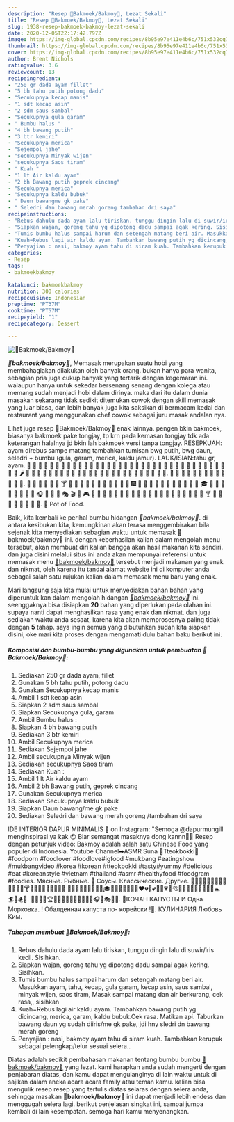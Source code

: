 ```yaml
---
description: "Resep 🍲Bakmoek/Bakmoy🍲, Lezat Sekali"
title: "Resep 🍲Bakmoek/Bakmoy🍲, Lezat Sekali"
slug: 1938-resep-bakmoek-bakmoy-lezat-sekali
date: 2020-12-05T22:17:42.797Z
image: https://img-global.cpcdn.com/recipes/8b95e97e411e4b6c/751x532cq70/🍲bakmoekbakmoy🍲-foto-resep-utama.jpg
thumbnail: https://img-global.cpcdn.com/recipes/8b95e97e411e4b6c/751x532cq70/🍲bakmoekbakmoy🍲-foto-resep-utama.jpg
cover: https://img-global.cpcdn.com/recipes/8b95e97e411e4b6c/751x532cq70/🍲bakmoekbakmoy🍲-foto-resep-utama.jpg
author: Brent Nichols
ratingvalue: 3.6
reviewcount: 13
recipeingredient:
- "250 gr dada ayam fillet"
- "5 bh tahu putih potong dadu"
- "Secukupnya kecap manis"
- "1 sdt kecap asin"
- "2 sdm saus sambal"
- "Secukupnya gula garam"
- " Bumbu halus "
- "4 bh bawang putih"
- "3 btr kemiri"
- "Secukupnya merica"
- "Sejempol jahe"
- "secukupnya Minyak wijen"
- "secukupnya Saos tiram"
- " Kuah "
- "1 lt Air kaldu ayam"
- "2 bh Bawang putih geprek cincang"
- "Secukupnya merica"
- "Secukupnya kaldu bubuk"
- " Daun bawangme gk pake"
- " Seledri dan bawang merah goreng tambahan dri saya"
recipeinstructions:
- "Rebus dahulu dada ayam lalu tiriskan, tunggu dingin lalu di suwir/iris kecil. Sisihkan."
- "Siapkan wajan, goreng tahu yg dipotong dadu sampai agak kering. Sisihkan."
- "Tumis bumbu halus sampai harum dan setengah matang beri air. Masukkan ayam, tahu, kecap, gula garam, kecap asin, saus sambal, minyak wijen, saos tiram, Masak sampai matang dan air berkurang, cek rasa,, sisihkan"
- "Kuah=Rebus lagi air kaldu ayam. Tambahkan bawang putih yg dicincang, merica, garam, kaldu bubuk.Cek rasa. Matikan api. Taburkan bawang daun yg sudah diiris/me gk pake, jdi hny sledri dn bawang merah goreng"
- "Penyajian : nasi, bakmoy ayam tahu di siram kuah. Tambahkan kerupuk sebagai pelengkap/telur sesuai selera.."
categories:
- Resep
tags:
- bakmoekbakmoy

katakunci: bakmoekbakmoy 
nutrition: 300 calories
recipecuisine: Indonesian
preptime: "PT37M"
cooktime: "PT57M"
recipeyield: "1"
recipecategory: Dessert

---
```



![🍲Bakmoek/Bakmoy🍲](https://img-global.cpcdn.com/recipes/8b95e97e411e4b6c/751x532cq70/🍲bakmoekbakmoy🍲-foto-resep-utama.jpg)

<b><i>🍲bakmoek/bakmoy🍲</i></b>, Memasak merupakan suatu hobi yang membahagiakan dilakukan oleh banyak orang. bukan hanya para wanita, sebagian pria juga cukup banyak yang tertarik dengan kegemaran ini. walaupun hanya untuk sekedar bersenang senang dengan kolega atau memang sudah menjadi hobi dalam dirinya. maka dari itu dalam dunia masakan sekarang tidak sedikit ditemukan cowok dengan skill memasak yang luar biasa, dan lebih banyak juga kita saksikan di bermacam kedai dan restaurant yang menggunakan chef cowok sebagai juru masak andalan nya.

Lihat juga resep 🍲Bakmoek/Bakmoy🍲 enak lainnya. pengen bkin bakmoek, biasanya bakmoek pake tongjay, tp krn pada kemasan tongjay tdk ada keterangan halalnya jd bkin lah bakmoek versi tanpa tongjay. RESEPKUAH: ayam direbus sampe matang tambahkan tumisan bwg putih, bwg daun, seledri + bumbu (gula, garam, merica, kaldu jamur). LAUK/ISIAN:tahu gr, ayam. 🍭 🎂 🍰 🍬 🍫 🍪 🍮 🍩 🍯 🍨 🍧 🍦 🥧 🧁 🍒 🍏 🍌 🍓 🍐 🍋 🍇 🥝 🍈 🍑 🍎 🍊 🍅 🍉 🍍 🥥 🥭 🌰 🥕 🥒 🥑 🌽 🍆 🌶️ 🍄 🥜 🥔 🥦 🥬 🧄 🧅 🍳 🍞 🍕 🥓 🥖 🌯 🧀 🥐 🍟 🥗 🍔 🌭 🍖 🥞 🍿 🍲 🍗 🌮. 🥘 🥙 🥚 🥣 🥨 🥩 🥪 🥫 🥯 🧂 🧇 🧆 🧈. 🍲 🍳 🍴 🍶 🍷 🍵 🍸 🍺 🍹 🍼 🍻 🎁 🎀 🎂 🎃 🎄 🎅 🎇 🎆 🎈 🎉 🎊 🎌 🎋 🎍 🎏 🎎 🎐 🎑 🎒 🎓 🎢 🎡 🎠 🎣 🎥 🎤 🎦 🎨 🎧 🎩 🎫 🎪 🎭 🎬 🎰 🎮 🎯 🎱 🎲 🍩 🍧 🍪 🍨 🍫 🍬 🍮 🍭 🍯 🍰 🍱 🍲 🍳 🍴 🍶 🍷 🍵 🍸 🍺 🍹 🍼 🍻 🎁 🎀 🎂 🎃. 🍲 Pot of Food.

Baik, kita kembali ke perihal bumbu hidangan <i>🍲bakmoek/bakmoy🍲</i>. di antara kesibukan kita, kemungkinan akan terasa menggembirakan bila sejenak kita menyediakan sebagian waktu untuk memasak 🍲bakmoek/bakmoy🍲 ini. dengan keberhasilan kalian dalam mengolah menu tersebut, akan membuat diri kalian bangga akan hasil makanan kita sendiri. dan juga disini melalui situs ini anda akan mempunyai referensi untuk memasak menu <u>🍲bakmoek/bakmoy🍲</u> tersebut menjadi makanan yang enak dan nikmat, oleh karena itu tandai alamat website ini di komputer anda sebagai salah satu rujukan kalian dalam memasak menu baru yang enak.


Mari langsung saja kita mulai untuk menyediakan bahan bahan yang diperuntuk kan dalam mengolah hidangan <u><i>🍲bakmoek/bakmoy🍲</i></u> ini. seenggaknya bisa disiapkan <b>20</b> bahan yang diperlukan pada olahan ini. supaya nanti dapat menghasilkan rasa yang enak dan nikmat. dan juga sediakan waktu anda sesaat, karena kita akan memprosesnya paling tidak dengan <b>5</b> tahap. saya ingin semua yang dibutuhkan sudah kita siapkan disini, oke mari kita proses dengan mengamati dulu bahan baku berikut ini.

<!--inarticleads1-->

##### Komposisi dan bumbu-bumbu yang digunakan untuk pembuatan 🍲Bakmoek/Bakmoy🍲:

1. Sediakan 250 gr dada ayam, fillet
1. Gunakan 5 bh tahu putih, potong dadu
1. Gunakan Secukupnya kecap manis
1. Ambil 1 sdt kecap asin
1. Siapkan 2 sdm saus sambal
1. Siapkan Secukupnya gula, garam
1. Ambil  Bumbu halus :
1. Siapkan 4 bh bawang putih
1. Sediakan 3 btr kemiri
1. Ambil Secukupnya merica
1. Sediakan Sejempol jahe
1. Ambil secukupnya Minyak wijen
1. Sediakan secukupnya Saos tiram
1. Sediakan  Kuah :
1. Ambil 1 lt Air kaldu ayam
1. Ambil 2 bh Bawang putih, geprek cincang
1. Gunakan Secukupnya merica
1. Sediakan Secukupnya kaldu bubuk
1. Siapkan  Daun bawang/me gk pake
1. Sediakan  Seledri dan bawang merah goreng /tambahan dri saya


IDE INTERIOR DAPUR MINIMALIS 🍳 on Instagram: &#34;Semoga @dapurmungill menginspirasi ya kak 😍 Biar semangat masaknya dong kannn🍲🍲 Resep dengan petunjuk video: Bakmoy adalah salah satu Chinese Food yang populer di Indonesia. Youtube Channel➡ASMR Suna 🍲Tteokbokki🍲 #foodporn #foodlover #foodlove#igfood #mukbang #eatingshow #mukbangvideo #korea #korean #tteokbokki #tasty#yummy #delicious #eat #koreanstyle #vietnam #thailand #asmr #healthyfood #foodgram #foodies. Мясные. Рыбные. 🍲 Соусы. Классические. Другие. 🍬🍭🍮🍯🍰🍰🍱🍲🍳🍴🍵🍶🍷🍸🍹🍺🍻🎀🎁🎂🎃🎄🎋 🎍🎑🎆🎇🎉🎊🎈💫💥🎓👑🎎🎏🎐🎌🏮💍❤️💔💌💕💞💓💗💖💘💝💟💜💛💚💙🏃🚶💃🏊 🏄🛀🏂🎿. 🎣🏀🏈🎾🏆🎽🏁🎹🎸🎻🎷🎺🎵🎶🎼🎧🎤🎭🎫🎩. 🥕КОЧАН КАПУСТЫ И Одна Морковка. ! Обалденная капуста по- корейски !🍲. КУЛИНАРИЯ Любовь Ким. 

<!--inarticleads2-->

##### Tahapan membuat 🍲Bakmoek/Bakmoy🍲:

1. Rebus dahulu dada ayam lalu tiriskan, tunggu dingin lalu di suwir/iris kecil. Sisihkan.
1. Siapkan wajan, goreng tahu yg dipotong dadu sampai agak kering. Sisihkan.
1. Tumis bumbu halus sampai harum dan setengah matang beri air. Masukkan ayam, tahu, kecap, gula garam, kecap asin, saus sambal, minyak wijen, saos tiram, Masak sampai matang dan air berkurang, cek rasa,, sisihkan
1. Kuah=Rebus lagi air kaldu ayam. Tambahkan bawang putih yg dicincang, merica, garam, kaldu bubuk.Cek rasa. Matikan api. Taburkan bawang daun yg sudah diiris/me gk pake, jdi hny sledri dn bawang merah goreng
1. Penyajian : nasi, bakmoy ayam tahu di siram kuah. Tambahkan kerupuk sebagai pelengkap/telur sesuai selera..




Diatas adalah sedikit pembahasan makanan tentang bumbu bumbu <u>🍲bakmoek/bakmoy🍲</u> yang lezat. kami harapkan anda sudah mengerti dengan penjabaran diatas, dan kamu dapat mengulanginya di lain waktu untuk di sajikan dalam aneka acara acara family atau teman kamu. kalian bisa mengulik resep resep yang tertulis diatas selaras dengan selera anda, sehingga masakan <b>🍲bakmoek/bakmoy🍲</b> ini dapat menjadi lebih endess dan menggugah selera lagi. berikut penjelasan singkat ini, sampai jumpa kembali di lain kesempatan. semoga hari kamu menyenangkan.
